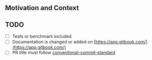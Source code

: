 <!--
Thank you for your pull request. Please provide a description above and review
the requirements below.

Squashed commit must follow https://www.conventionalcommits.org/en/v1.0.0/ so we can generate the changelog.
-->

## Motivation and Context

<!--
Why is this change required? What problem does it solve? Which issues are linked?
Please try to describe in detail the impact of this change. Add screenshots if it helps.
-->

## TODO

- [ ] Tests or benchmark included
- [ ] Documentation is changed or added on [https://app.gitbook.com/](https://app.gitbook.com/)
- [ ] PR title must follow [conventional-commit-standard](https://github.com/wundergraph/wundergraph/blob/main/CONTRIBUTING.md#conventional-commit-standard)
